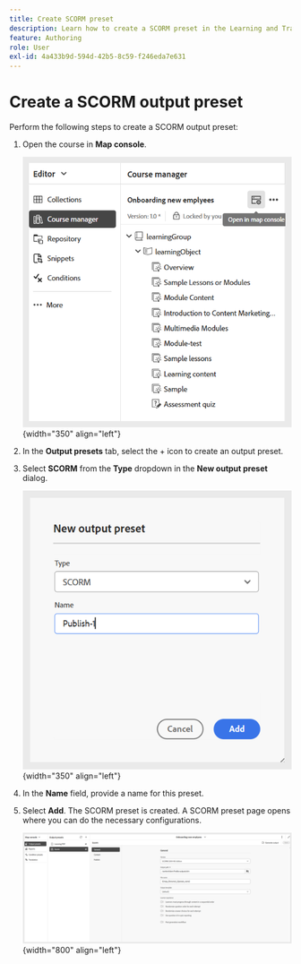 ```yaml
---
title: Create SCORM preset
description: Learn how to create a SCORM preset in the Learning and Training content
feature: Authoring
role: User
exl-id: 4a433b9d-594d-42b5-8c59-f246eda7e631
---
```

# Create a SCORM output preset

Perform the following steps to create a SCORM output preset: 

1. Open the course in **Map console**.

    ![](assets/open-in-map-console.png){width="350" align="left"}
    
1. In the **Output presets** tab, select the + icon to create an output preset.    
1. Select **SCORM** from the **Type** dropdown in the **New output preset** dialog.  
  
    ![](assets/scorm-preset.png){width="350" align="left"}

1. In the **Name** field, provide a name for this preset. 
1. Select **Add**.
   The SCORM preset is created. A SCORM preset page opens where you can do the necessary configurations.

   ![](assets/scorm-output-preset.png){width="800" align="left"}
